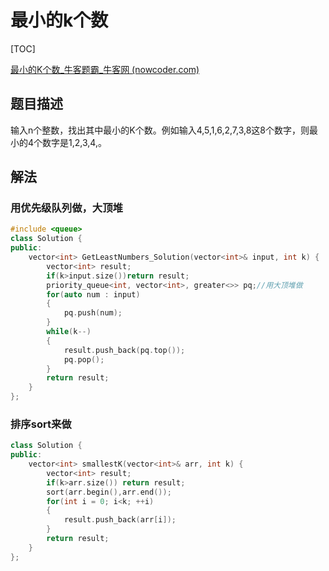 # 最小的k个数

[TOC]

[最小的K个数_牛客题霸_牛客网 (nowcoder.com)](https://www.nowcoder.com/practice/6a296eb82cf844ca8539b57c23e6e9bf?tpId=13&&tqId=11182&rp=1&ru=/ta/coding-interviews&qru=/ta/coding-interviews/question-ranking)



## 题目描述

输入n个整数，找出其中最小的K个数。例如输入4,5,1,6,2,7,3,8这8个数字，则最小的4个数字是1,2,3,4,。



## 解法

### 用优先级队列做，大顶堆

```c++
#include <queue>
class Solution {
public:
    vector<int> GetLeastNumbers_Solution(vector<int>& input, int k) {
        vector<int> result;
        if(k>input.size())return result;
        priority_queue<int, vector<int>, greater<>> pq;//用大顶堆做
        for(auto num : input)
        {
            pq.push(num);
        }
        while(k--)
        {
            result.push_back(pq.top());
            pq.pop();
        }
        return result;
    }
};
```

### 排序sort来做

```c++
class Solution {
public:
    vector<int> smallestK(vector<int>& arr, int k) {
        vector<int> result;
        if(k>arr.size()) return result;
        sort(arr.begin(),arr.end());
        for(int i = 0; i<k; ++i)
        {
            result.push_back(arr[i]);
        }
        return result;
    }
};
```
